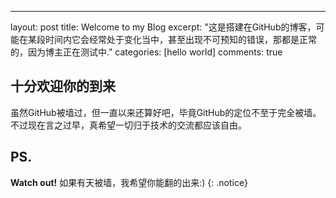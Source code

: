 ---
layout: post
title: Welcome to my Blog
excerpt: "这是搭建在GitHub的博客，可能在某段时间内它会经常处于变化当中，甚至出现不可预知的错误，那都是正常的，因为博主正在测试中."
categories: [hello world]
comments: true

## 十分欢迎你的到来

虽然GitHub被墙过，但一直以来还算好吧，毕竟GitHub的定位不至于完全被墙。不过现在言之过早，真希望一切归于技术的交流都应该自由。



## PS.

**Watch out!** 如果有天被墙，我希望你能翻的出来:)
{: .notice}
